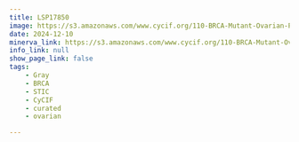 ```yaml
---
title: LSP17850
image: https://s3.amazonaws.com/www.cycif.org/110-BRCA-Mutant-Ovarian-Precursors/LSP17850/LSP17850.png
date: 2024-12-10
minerva_link: https://s3.amazonaws.com/www.cycif.org/110-BRCA-Mutant-Ovarian-Precursors/LSP17850/index.html
info_link: null
show_page_link: false
tags:
    - Gray
    - BRCA
    - STIC
    - CyCIF
    - curated
    - ovarian

---
```

